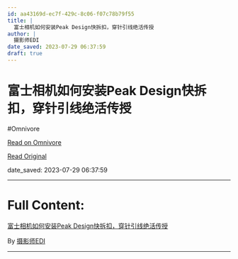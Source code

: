 ```yaml
---
id: aa43169d-ec7f-429c-8c06-f07c78b79f55
title: |
  富士相机如何安装Peak Design快拆扣，穿针引线绝活传授
author: |
  摄影师EDI
date_saved: 2023-07-29 06:37:59
draft: true
---
```


# 富士相机如何安装Peak Design快拆扣，穿针引线绝活传授
#Omnivore

[Read on Omnivore](https://omnivore.app/me/https-www-youtube-com-watch-v-m-3-l-6-o-qnzp-ko-189a139faf1)

[Read Original](https://www.youtube.com/watch?v=m3l6oQnzpKo)

date_saved: 2023-07-29 06:37:59


--- 

# Full Content: 

[富士相机如何安装Peak Design快拆扣，穿针引线绝活传授](https://www.youtube.com/watch?v=m3l6oQnzpKo)

By [摄影师EDI](https://www.youtube.com/@edichen)

---

